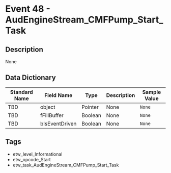 # Event 48 - AudEngineStream_CMFPump_Start_Task

## Description
None

## Data Dictionary
|Standard Name|Field Name|Type|Description|Sample Value|
|---|---|---|---|---|
|TBD|object|Pointer|None|`None`|
|TBD|fFillBuffer|Boolean|None|`None`|
|TBD|bIsEventDriven|Boolean|None|`None`|

## Tags
* etw_level_Informational
* etw_opcode_Start
* etw_task_AudEngineStream_CMFPump_Start_Task
